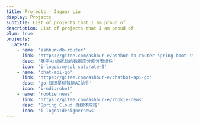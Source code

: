 ```yaml
---
title: Projects - Jaguar Liu
display: Projects
subtitle: List of projects that I am proud of
description: List of projects that I am proud of
plum: true
projects:
  Latest:
    - name: 'ashbur-db-router'
      link: 'https://gitee.com/ashbur-e/ashbur-db-router-spring-boot-starter'
      desc: '基于Hash扰动的数据库分库分表组件'
      icon: 'i-logos:mysql saturate-0'
    - name: 'chat-api-go'
      link: 'https://gitee.com/ashbur-e/chatbot-api-go'
      desc: 'go-知识星球智能AI助手'
      icon: 'i-mdi:robot'
    - name: 'rookie news'
      link: 'https://gitee.com/ashbur-e/rookie-news'
      desc: 'Spring Cloud 自媒体网站'
      icon: 'i-logos:designernews'
---
```


<ListProjects :projects="frontmatter.projects" />
